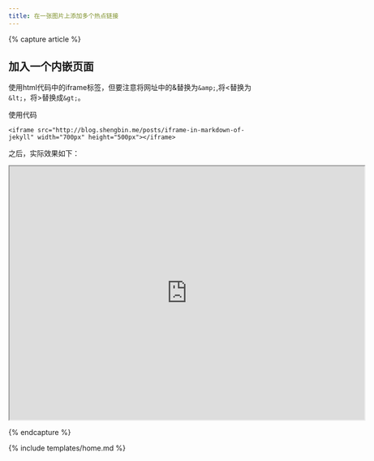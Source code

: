 ```yaml
---
title: 在一张图片上添加多个热点链接
---
```


{% capture article %}

## 加入一个内嵌页面

使用html代码中的iframe标签，但要注意将网址中的&替换为`&amp;`,将<替换为`&lt;`，将>替换成`&gt;`。

使用代码

	<iframe src="http://blog.shengbin.me/posts/iframe-in-markdown-of-jekyll" width="700px" height="500px"></iframe>

之后，实际效果如下：


<iframe src="http://blog.shengbin.me/posts/iframe-in-markdown-of-jekyll" width="700px" height="500px"></iframe>

{% endcapture %}

{% include templates/home.md %}

